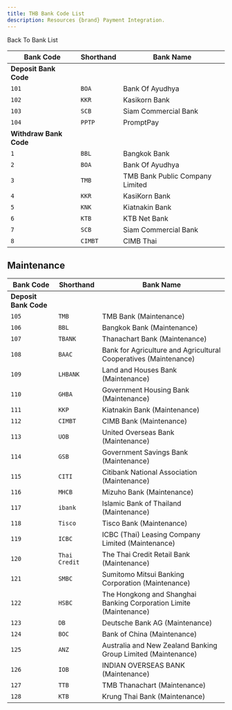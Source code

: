 ```yaml
---
title: THB Bank Code List
description: Resources {brand} Payment Integration. 
---
```


<x-button href="/docs/banks">Back To Bank List</x-button>

| Bank Code              | Shorthand | Bank Name                       |
| ---------------------- | --------- | ------------------------------- |
| **Deposit Bank Code**  |
| `101`                  | `BOA`     | Bank Of Ayudhya                 |
| `102`                  | `KKR`     | Kasikorn Bank                   |
| `103`                  | `SCB`     | Siam Commercial Bank            |
| `104`                  | `PPTP`    | PromptPay                       |
| **Withdraw Bank Code** |
| `1`                    | `BBL`     | Bangkok Bank                    |
| `2`                    | `BOA`     | Bank Of Ayudhya                 |
| `3`                    | `TMB`     | TMB Bank Public Company Limited |
| `4`                    | `KKR`     | KasiKorn Bank                   |
| `5`                    | `KNK`     | Kiatnakin Bank                  |
| `6`                    | `KTB`     | KTB Net Bank                    |
| `7`                    | `SCB`     | Siam Commercial Bank            |
| `8`                    | `CIMBT`   | CIMB Thai                       |

## Maintenance

| Bank Code             | Shorthand     | Bank Name                                                          |
| --------------------- | ------------- | ------------------------------------------------------------------ |
| **Deposit Bank Code** |
| `105`                 | `TMB`         | TMB Bank (Maintenance)                                             |
| `106`                 | `BBL`         | Bangkok Bank (Maintenance)                                         |
| `107`                 | `TBANK`       | Thanachart Bank (Maintenance)                                      |
| `108`                 | `BAAC`        | Bank for Agriculture and Agricultural Cooperatives (Maintenance)   |
| `109`                 | `LHBANK`      | Land and Houses Bank (Maintenance)                                 |
| `110`                 | `GHBA`        | Government Housing Bank (Maintenance)                              |
| `111`                 | `KKP`         | Kiatnakin Bank (Maintenance)                                       |
| `112`                 | `CIMBT`       | CIMB Bank (Maintenance)                                            |
| `113`                 | `UOB`         | United Overseas Bank (Maintenance)                                 |
| `114`                 | `GSB`         | Government Savings Bank (Maintenance)                              |
| `115`                 | `CITI`        | Citibank National Association (Maintenance)                        |
| `116`                 | `MHCB`        | Mizuho Bank (Maintenance)                                          |
| `117`                 | `ibank`       | Islamic Bank of Thailand (Maintenance)                             |
| `118`                 | `Tisco`       | Tisco Bank (Maintenance)                                           |
| `119`                 | `ICBC`        | ICBC (Thai) Leasing Company Limited (Maintenance)                  |
| `120`                 | `Thai Credit` | The Thai Credit Retail Bank (Maintenance)                          |
| `121`                 | `SMBC`        | Sumitomo Mitsui Banking Corporation (Maintenance)                  |
| `122`                 | `HSBC`        | The Hongkong and Shanghai Banking Corporation Limite (Maintenance) |
| `123`                 | `DB`          | Deutsche Bank AG (Maintenance)                                     |
| `124`                 | `BOC`         | Bank of China (Maintenance)                                        |
| `125`                 | `ANZ`         | Australia and New Zealand Banking Group Limited (Maintenance)      |
| `126`                 | `IOB`         | INDIAN OVERSEAS BANK (Maintenance)                                 |
| `127`                 | `TTB`         | TMB Thanachart (Maintenance)                                       |
| `128`                 | `KTB`         | Krung Thai Bank (Maintenance)                                      |
